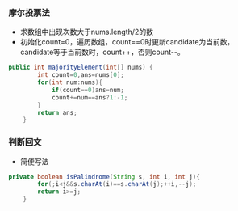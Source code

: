 ### 摩尔投票法

- 求数组中出现次数大于nums.length/2的数
- 初始化count=0，遍历数组，count==0时更新candidate为当前数，candidate等于当前数时，count++，否则count--。

~~~java
public int majorityElement(int[] nums) {
        int count=0,ans=nums[0];
        for(int num:nums){
            if(count==0)ans=num;
            count+=num==ans?1:-1;
        }
        return ans;
    }
~~~

### 判断回文

- 简便写法

~~~java
private boolean isPalindrome(String s, int i, int j){
        for(;i<j&&s.charAt(i)==s.charAt(j);++i,--j);
        return i>=j;
    }
~~~

